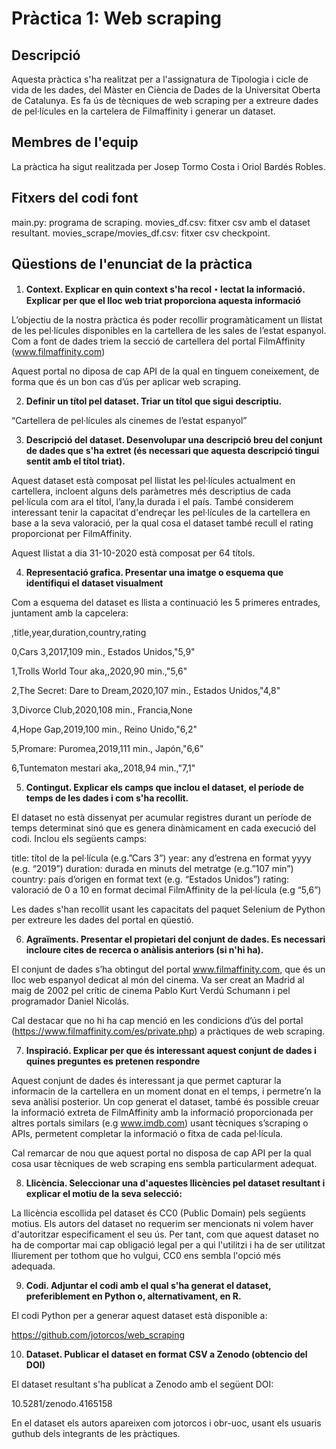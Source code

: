 # Pràctica 1: Web scraping

## Descripció

Aquesta pràctica s'ha realitzat per a l'assignatura de Tipologia i cicle de vida de les dades, del Màster en Ciència de Dades de la Universitat Oberta de Catalunya. Es fa ús de tècniques de web scraping per a extreure dades de pel·lícules en la cartelera de Filmaffinity i generar un dataset.

## Membres de l'equip

La pràctica ha sigut realitzada per Josep Tormo Costa i Oriol Bardés Robles.

## Fitxers del codi font

main.py: programa de scraping.
movies_df.csv: fitxer csv amb el dataset resultant.
movies_scrape/movies_df.csv: fitxer csv checkpoint.

## Qüestions de l'enunciat de la pràctica

1. **Context. Explicar en quin context s'ha recol・lectat la informació. Explicar per que el lloc web triat proporciona aquesta informació**

L’objectiu de la nostra pràctica és poder recollir programàticament un llistat de les pel·lícules disponibles en la cartellera de les sales de l’estat espanyol. Com a font de dades triem la secció de cartellera del portal FilmAffinity (www.filmaffinity.com) 

Aquest portal no diposa de cap API de la qual en tinguem coneixement, de forma que és un bon cas d’ús per aplicar web scraping.

2. **Definir un títol pel dataset. Triar un títol que sigui descriptiu.**

“Cartellera de pel·lícules als cinemes de l’estat espanyol”

3. **Descripció del dataset. Desenvolupar una descripció breu del conjunt de dades que s'ha extret (és necessari que aquesta descripció tingui sentit amb el títol triat).**

Aquest dataset està composat pel llistat les pel·lícules actualment en cartellera, incloent alguns dels paràmetres més descriptius de cada pel·lícula com ara el títol, l’any,la durada i el país. També considerem interessant tenir la capacitat d'endreçar les pel·lícules de la cartellera en base a la seva valoració, per la qual cosa el dataset també recull el rating proporcionat per FilmAffinity.

Aquest llistat a dia 31-10-2020 està composat per 64 títols.

4. **Representació grafica. Presentar una imatge o esquema que identifiqui el dataset visualment**

Com a esquema del dataset es llista a continuació les 5 primeres entrades, juntament amb la capcelera:

,title,year,duration,country,rating

0,Cars 3,2017,109 min., Estados Unidos,"5,9"

1,Trolls World Tour aka,,2020,90 min.,"5,6"

2,The Secret: Dare to Dream,2020,107 min., Estados Unidos,"4,8"

3,Divorce Club,2020,108 min., Francia,None

4,Hope Gap,2019,100 min., Reino Unido,"6,2"

5,Promare: Puromea,2019,111 min., Japón,"6,6"

6,Tuntematon mestari aka,,2018,94 min.,"7,1"

5. **Contingut. Explicar els camps que inclou el dataset, el període de temps de les dades i com s'ha recollit.**

El dataset no està dissenyat per acumular registres durant un període de temps determinat sinó que es genera dinàmicament en cada execució del codi. Inclou els següents camps:

title: títol de la pel·lícula (e.g.”Cars 3”)
year: any d’estrena en format yyyy (e.g. “2019”)
duration: durada en minuts del metratge (e.g.”107 min”)
country: país d’origen en format text (e.g. “Estados Unidos”)
rating: valoració de 0 a 10 en format decimal FilmAffinity de la pel·lícula (e.g “5,6”)

Les dades s'han recollit usant les capacitats del paquet Selenium de Python per extreure les dades del portal en qüestió.

6. **Agraïments. Presentar el propietari del conjunt de dades. Es necessari incloure cites de recerca o anàlisis anteriors (si n'hi ha).**

El conjunt de dades s’ha obtingut del portal www.filmaffinity.com, que és un lloc web espanyol dedicat al món del cinema. Va ser creat an Madrid al maig de 2002 pel crític de cinema Pablo Kurt Verdú Schumann i pel programador Daniel Nicolás.

Cal destacar que no hi ha cap menció en les condicions d’ús del portal (https://www.filmaffinity.com/es/private.php) a pràctiques de web scraping.  

7. **Inspiració. Explicar per que és interessant aquest conjunt de dades i quines preguntes es pretenen respondre**

Aquest conjunt de dades és interessant ja que permet capturar la informacin de la cartellera en un moment donat en el temps, i permetre’n la seva anàlisi posterior. Un cop generat el dataset, també és possible creuar la informació extreta de FilmAffinity amb la informació proporcionada per altres portals similars (e.g www.imdb.com) usant tècniques s’scraping o APIs, permetent completar la informació o fitxa de cada pel·lícula.   

Cal remarcar de nou que aquest portal no disposa de cap API per la qual cosa usar tècniques de web scraping ens sembla particularment adequat.

8. **Llicència. Seleccionar una d'aquestes llicències pel dataset resultant i explicar el motiu de la seva selecció:**

La llicència escollida pel dataset és CC0 (Public Domain) pels següents motius. Els autors del dataset no requerim ser mencionats ni volem haver d'autoritzar
especificament el seu ús. Per tant, com que aquest dataset no ha de comportar mai cap obligació legal per a qui l'utilitzi i ha de ser utilitzat lliurement per 
tothom que ho vulgui, CC0 ens sembla l'opció més adequada.

9. **Codi. Adjuntar el codi amb el qual s'ha generat el dataset, preferiblement en Python o, alternativament, en R.**

El codi Python per a generar aquest dataset està disponible a:

https://github.com/jotorcos/web_scraping

10. **Dataset. Publicar el dataset en format CSV a Zenodo (obtencio del DOI)**

El dataset resultant s'ha publicat a Zenodo amb el següent DOI:

10.5281/zenodo.4165158

En el dataset els autors apareixen com jotorcos i obr-uoc, usant els usuaris guthub dels integrants de les pràctiques.
